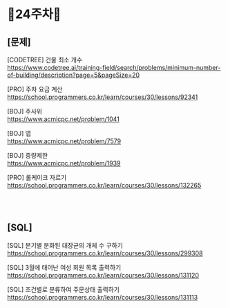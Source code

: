 # 📌24주차📌
## [문제]
[CODETREE] 건물 최소 개수</br>
https://www.codetree.ai/training-field/search/problems/minimum-number-of-building/description?page=5&pageSize=20

[PRO] 주차 요금 계산</br>
https://school.programmers.co.kr/learn/courses/30/lessons/92341

[BOJ] 주사위</br>
https://www.acmicpc.net/problem/1041

[BOJ] 앱</br>
https://www.acmicpc.net/problem/7579

[BOJ] 중량제한</br>
https://www.acmicpc.net/problem/1939

[PRO] 롤케이크 자르기</br>
https://school.programmers.co.kr/learn/courses/30/lessons/132265

</br></br>

## [SQL]
[SQL] 분기별 분화된 대장균의 개체 수 구하기</br>
https://school.programmers.co.kr/learn/courses/30/lessons/299308

[SQL] 3월에 태어난 여성 회원 목록 출력하기</br>
https://school.programmers.co.kr/learn/courses/30/lessons/131120

[SQL] 조건별로 분류하여 주문상태 출력하기</br>
https://school.programmers.co.kr/learn/courses/30/lessons/131113